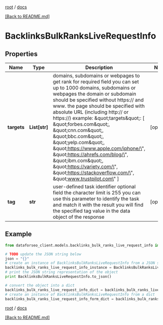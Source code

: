 [root](./../ "root") / [docs](./ "docs")

[[Back to README.md]](./../README.md "[Back to README.md]")

# BacklinksBulkRanksLiveRequestInfo

## Properties

Name | Type | Description | Notes
------------ | ------------- | ------------- | -------------
**targets** | **List[str]** | domains, subdomains or webpages to get rank for required field you can set up to 1000 domains, subdomains or webpages the domain or subdomain should be specified without https:// and www. the page should be specified with absolute URL (including http:// or https://) example: \&quot;targets\&quot;: [   \&quot;forbes.com\&quot;,   \&quot;cnn.com\&quot;,   \&quot;bbc.com\&quot;,   \&quot;yelp.com\&quot;,   \&quot;https://www.apple.com/iphone/\&quot;,   \&quot;https://ahrefs.com/blog/\&quot;,   \&quot;ibm.com\&quot;,   \&quot;https://variety.com/\&quot;,   \&quot;https://stackoverflow.com/\&quot;,   \&quot;www.trustpilot.com\&quot; ] | [optional]
**tag** | **str** | user-defined task identifier optional field the character limit is 255 you can use this parameter to identify the task and match it with the result you will find the specified tag value in the data object of the response | [optional]

## Example

```python
from dataforseo_client.models.backlinks_bulk_ranks_live_request_info import BacklinksBulkRanksLiveRequestInfo

# TODO update the JSON string below
json = "{}"
# create an instance of BacklinksBulkRanksLiveRequestInfo from a JSON string
backlinks_bulk_ranks_live_request_info_instance = BacklinksBulkRanksLiveRequestInfo.from_json(json)
# print the JSON string representation of the object
print BacklinksBulkRanksLiveRequestInfo.to_json()

# convert the object into a dict
backlinks_bulk_ranks_live_request_info_dict = backlinks_bulk_ranks_live_request_info_instance.to_dict()
# create an instance of BacklinksBulkRanksLiveRequestInfo from a dict
backlinks_bulk_ranks_live_request_info_form_dict = backlinks_bulk_ranks_live_request_info.from_dict(backlinks_bulk_ranks_live_request_info_dict)
```

  

[root](./../ "root") / [docs](./ "docs")

[[Back to README.md]](./../README.md "[Back to README.md]")